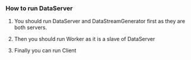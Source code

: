 ### How to run DataServer

1. You should run DataServer and DataStreamGenerator first as they are both servers.

2. Then you should run Worker as it is a slave of DataServer

3. Finally you can run Client
